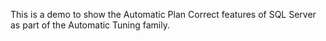 This is a demo to show the Automatic Plan Correct features of SQL Server as part of the Automatic Tuning family.
